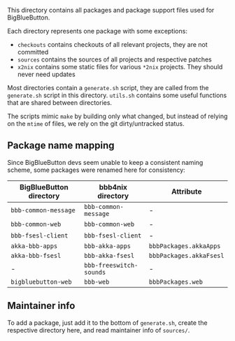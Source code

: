 This directory contains all packages and package support files used for BigBlueButton.

Each directory represents one package with some exceptions:
- `checkouts` contains checkouts of all relevant projects, they are not committed
- `sources` contains the sources of all projects and respective patches
- `x2nix` contains some static files for various `*2nix` projects. They should never need updates

Most directories contain a `generate.sh` script, they are called from the `generate.sh` script in this directory.
`utils.sh` contains some useful functions that are shared between directories.

The scripts mimic `make` by building only what changed, but instead of relying on the `mtime` of files, we rely on the git dirty/untracked status.

## Package name mapping

Since BigBlueButton devs seem unable to keep a consistent naming scheme, some packages were renamed here for consistency:

| BigBlueButton directory | bbb4nix directory       | Attribute               |
|-------------------------|-------------------------|-------------------------|
| `bbb-common-message`    | `bbb-common-message`    | -                       |
| `bbb-common-web`        | `bbb-common-web`        | -                       |
| `bbb-fsesl-client`      | `bbb-fsesl-client`      | -                       |
| `akka-bbb-apps`         | `bbb-akka-apps`         | `bbbPackages.akkaApps`  |
| `akka-bbb-fsesl`        | `bbb-akka-fsesl`        | `bbbPackages.akkaFsesl` |
| -                       | `bbb-freeswitch-sounds` | -                       |
| `bigbluebutton-web`     | `bbb-web`               | `bbbPackages.web`       |

## Maintainer info

To add a package, just add it to the bottom of `generate.sh`, create the respective directory here, and read maintainer info of `sources/`.
